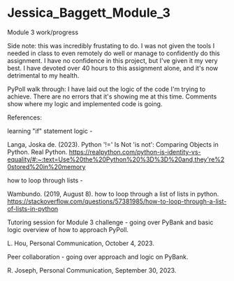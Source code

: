 # Jessica_Baggett_Module_3
Module 3 work/progress

Side note: this was incredibly frustating to do. I was not given the tools I needed in class to even remotely do well or manage to confidently do this assignment. I have no confidence in this project, but I've given it my very best. I have devoted over 40 hours to this assignment alone, and it's now detrimental to my health. 

PyPoll walk through:
  I have laid out the logic of the code I'm trying to achieve. There are no errors that it's showing me at this time. Comments show where my logic and implemented code is going. 
  
References:

learning "if" statement logic -

Langa, Joska de. (2023). Python '!=' Is Not 'is not': Comparing Objects in Python. Real Python. https://realpython.com/python-is-identity-vs-equality/#:~:text=Use%20the%20Python%20%3D%3D%20and,they're%20stored%20in%20memory

how to loop through lists -

Wambundo. (2019, August 8). how to loop through a list of lists in python. https://stackoverflow.com/questions/57381985/how-to-loop-through-a-list-of-lists-in-python

Tutoring session for Module 3 challenge - going over PyBank and basic logic overview of how to approach PyPoll. 

L. Hou, Personal Communication, October 4, 2023. 

Peer collaboration - going over approach and logic on PyBank. 

R. Joseph, Personal Communication, September 30, 2023. 
